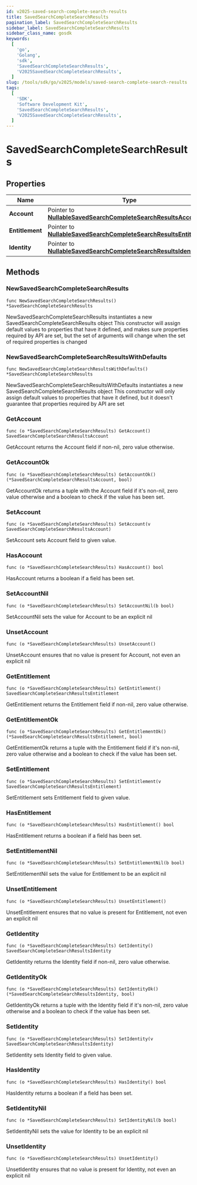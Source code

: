 ```yaml
---
id: v2025-saved-search-complete-search-results
title: SavedSearchCompleteSearchResults
pagination_label: SavedSearchCompleteSearchResults
sidebar_label: SavedSearchCompleteSearchResults
sidebar_class_name: gosdk
keywords:
  [
    'go',
    'Golang',
    'sdk',
    'SavedSearchCompleteSearchResults',
    'V2025SavedSearchCompleteSearchResults',
  ]
slug: /tools/sdk/go/v2025/models/saved-search-complete-search-results
tags:
  [
    'SDK',
    'Software Development Kit',
    'SavedSearchCompleteSearchResults',
    'V2025SavedSearchCompleteSearchResults',
  ]
---
```


# SavedSearchCompleteSearchResults

## Properties

| Name | Type | Description | Notes |
| --- | --- | --- | --- |
| **Account** | Pointer to [**NullableSavedSearchCompleteSearchResultsAccount**](saved-search-complete-search-results-account) |  | [optional] |
| **Entitlement** | Pointer to [**NullableSavedSearchCompleteSearchResultsEntitlement**](saved-search-complete-search-results-entitlement) |  | [optional] |
| **Identity** | Pointer to [**NullableSavedSearchCompleteSearchResultsIdentity**](saved-search-complete-search-results-identity) |  | [optional] |

## Methods

### NewSavedSearchCompleteSearchResults

`func NewSavedSearchCompleteSearchResults() *SavedSearchCompleteSearchResults`

NewSavedSearchCompleteSearchResults instantiates a new SavedSearchCompleteSearchResults object This constructor will assign default values to properties that have it defined, and makes sure properties required by API are set, but the set of arguments will change when the set of required properties is changed

### NewSavedSearchCompleteSearchResultsWithDefaults

`func NewSavedSearchCompleteSearchResultsWithDefaults() *SavedSearchCompleteSearchResults`

NewSavedSearchCompleteSearchResultsWithDefaults instantiates a new SavedSearchCompleteSearchResults object This constructor will only assign default values to properties that have it defined, but it doesn't guarantee that properties required by API are set

### GetAccount

`func (o *SavedSearchCompleteSearchResults) GetAccount() SavedSearchCompleteSearchResultsAccount`

GetAccount returns the Account field if non-nil, zero value otherwise.

### GetAccountOk

`func (o *SavedSearchCompleteSearchResults) GetAccountOk() (*SavedSearchCompleteSearchResultsAccount, bool)`

GetAccountOk returns a tuple with the Account field if it's non-nil, zero value otherwise and a boolean to check if the value has been set.

### SetAccount

`func (o *SavedSearchCompleteSearchResults) SetAccount(v SavedSearchCompleteSearchResultsAccount)`

SetAccount sets Account field to given value.

### HasAccount

`func (o *SavedSearchCompleteSearchResults) HasAccount() bool`

HasAccount returns a boolean if a field has been set.

### SetAccountNil

`func (o *SavedSearchCompleteSearchResults) SetAccountNil(b bool)`

SetAccountNil sets the value for Account to be an explicit nil

### UnsetAccount

`func (o *SavedSearchCompleteSearchResults) UnsetAccount()`

UnsetAccount ensures that no value is present for Account, not even an explicit nil

### GetEntitlement

`func (o *SavedSearchCompleteSearchResults) GetEntitlement() SavedSearchCompleteSearchResultsEntitlement`

GetEntitlement returns the Entitlement field if non-nil, zero value otherwise.

### GetEntitlementOk

`func (o *SavedSearchCompleteSearchResults) GetEntitlementOk() (*SavedSearchCompleteSearchResultsEntitlement, bool)`

GetEntitlementOk returns a tuple with the Entitlement field if it's non-nil, zero value otherwise and a boolean to check if the value has been set.

### SetEntitlement

`func (o *SavedSearchCompleteSearchResults) SetEntitlement(v SavedSearchCompleteSearchResultsEntitlement)`

SetEntitlement sets Entitlement field to given value.

### HasEntitlement

`func (o *SavedSearchCompleteSearchResults) HasEntitlement() bool`

HasEntitlement returns a boolean if a field has been set.

### SetEntitlementNil

`func (o *SavedSearchCompleteSearchResults) SetEntitlementNil(b bool)`

SetEntitlementNil sets the value for Entitlement to be an explicit nil

### UnsetEntitlement

`func (o *SavedSearchCompleteSearchResults) UnsetEntitlement()`

UnsetEntitlement ensures that no value is present for Entitlement, not even an explicit nil

### GetIdentity

`func (o *SavedSearchCompleteSearchResults) GetIdentity() SavedSearchCompleteSearchResultsIdentity`

GetIdentity returns the Identity field if non-nil, zero value otherwise.

### GetIdentityOk

`func (o *SavedSearchCompleteSearchResults) GetIdentityOk() (*SavedSearchCompleteSearchResultsIdentity, bool)`

GetIdentityOk returns a tuple with the Identity field if it's non-nil, zero value otherwise and a boolean to check if the value has been set.

### SetIdentity

`func (o *SavedSearchCompleteSearchResults) SetIdentity(v SavedSearchCompleteSearchResultsIdentity)`

SetIdentity sets Identity field to given value.

### HasIdentity

`func (o *SavedSearchCompleteSearchResults) HasIdentity() bool`

HasIdentity returns a boolean if a field has been set.

### SetIdentityNil

`func (o *SavedSearchCompleteSearchResults) SetIdentityNil(b bool)`

SetIdentityNil sets the value for Identity to be an explicit nil

### UnsetIdentity

`func (o *SavedSearchCompleteSearchResults) UnsetIdentity()`

UnsetIdentity ensures that no value is present for Identity, not even an explicit nil
